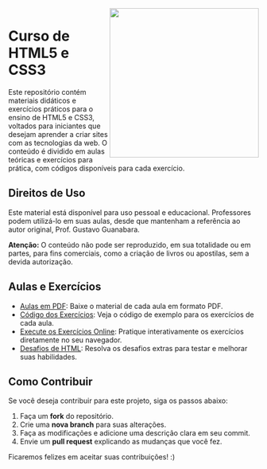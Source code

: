 <img src="imagens/mascote.png" align="right" width="300">

# Curso de HTML5 e CSS3


Este repositório contém materiais didáticos e exercícios práticos para o ensino de HTML5 e CSS3, voltados para iniciantes que desejam aprender a criar sites com as tecnologias da web. O conteúdo é dividido em aulas teóricas e exercícios para prática, com códigos disponíveis para cada exercício.



## Direitos de Uso

Este material está disponível para uso pessoal e educacional. Professores podem utilizá-lo em suas aulas, desde que mantenham a referência ao autor original, Prof. Gustavo Guanabara. 

**Atenção:** O conteúdo não pode ser reproduzido, em sua totalidade ou em partes, para fins comerciais, como a criação de livros ou apostilas, sem a devida autorização.


## Aulas e Exercícios

* [Aulas em PDF](https://github.com/gustavoguanabara/html-css/tree/master/aulas-pdf): Baixe o material de cada aula em formato PDF.
* [Código dos Exercícios](https://github.com/gustavoguanabara/html-css/tree/master/exercicios): Veja o código de exemplo para os exercícios de cada aula.
* [Execute os Exercícios Online](https://gustavoguanabara.github.io/html-css/exercicios/): Pratique interativamente os exercícios diretamente no seu navegador.
* [Desafios de HTML](https://github.com/gustavoguanabara/html-css/tree/master/desafios): Resolva os desafios extras para testar e melhorar suas habilidades.

## Como Contribuir

Se você deseja contribuir para este projeto, siga os passos abaixo:

1. Faça um **fork** do repositório.
2. Crie uma **nova branch** para suas alterações.
3. Faça as modificações e adicione uma descrição clara em seu commit.
4. Envie um **pull request** explicando as mudanças que você fez.

Ficaremos felizes em aceitar suas contribuições! :)

